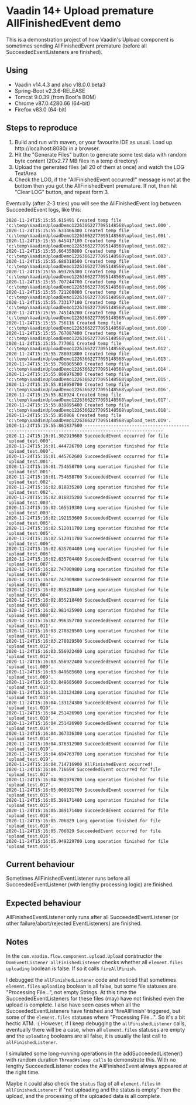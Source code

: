# Vaadin 14+ Upload premature AllFinishedEvent demo
This is a demonstration project of how Vaadin's Upload component is sometimes sending AllFinishedEvent premature 
(before all SucceededEventListeners are finished).

## Using
* Vaadin v14.4.3 and also v18.0.0.beta3
* Spring-Boot v2.3.6-RELEASE
* Tomcat 9.0.39 (from Boot's BOM)
* Chrome v87.0.4280.66 (64-bit)
* Firefox v83.0 (64-bit)

## Steps to reproduce
1. Build and run with maven, or your favourite IDE as usual. Load up http://localhost:8080/ in a browser.
2. Hit the "Generate Files"  button to generate some test data with random byte content (20x2.77 MB files in a temp 
directory)
3. Upload the generated files (all 20 of them at once) and watch the LOG TextArea
4. Check the LOG, if the "AllFinishedEvent occurred!" message is not at the bottom then you got the AllFinishedEvent 
premature. If not, then hit "Clear LOG" button, and repeat form 3. 

Eventually (after 2-3 tries) you will see the AllFinishedEvent log between SucceededEvent logs, like this:
```
2020-11-24T15:15:55.615491 Created temp file 'c:\temp\VaadinUploadDemo12263662277095148568\upload_test.000'.
2020-11-24T15:15:55.633466300 Created temp file 'c:\temp\VaadinUploadDemo12263662277095148568\upload_test.001'.
2020-11-24T15:15:55.645417100 Created temp file 'c:\temp\VaadinUploadDemo12263662277095148568\upload_test.002'.
2020-11-24T15:15:55.664358800 Created temp file 'c:\temp\VaadinUploadDemo12263662277095148568\upload_test.003'.
2020-11-24T15:15:55.680318500 Created temp file 'c:\temp\VaadinUploadDemo12263662277095148568\upload_test.004'.
2020-11-24T15:15:55.693285300 Created temp file 'c:\temp\VaadinUploadDemo12263662277095148568\upload_test.005'.
2020-11-24T15:15:55.707244700 Created temp file 'c:\temp\VaadinUploadDemo12263662277095148568\upload_test.006'.
2020-11-24T15:15:55.721208800 Created temp file 'c:\temp\VaadinUploadDemo12263662277095148568\upload_test.007'.
2020-11-24T15:15:55.733177100 Created temp file 'c:\temp\VaadinUploadDemo12263662277095148568\upload_test.008'.
2020-11-24T15:15:55.745145200 Created temp file 'c:\temp\VaadinUploadDemo12263662277095148568\upload_test.009'.
2020-11-24T15:15:55.756116 Created temp file 'c:\temp\VaadinUploadDemo12263662277095148568\upload_test.010'.
2020-11-24T15:15:55.767087400 Created temp file 'c:\temp\VaadinUploadDemo12263662277095148568\upload_test.011'.
2020-11-24T15:15:55.777061 Created temp file 'c:\temp\VaadinUploadDemo12263662277095148568\upload_test.012'.
2020-11-24T15:15:55.788031800 Created temp file 'c:\temp\VaadinUploadDemo12263662277095148568\upload_test.013'.
2020-11-24T15:15:55.798005500 Created temp file 'c:\temp\VaadinUploadDemo12263662277095148568\upload_test.014'.
2020-11-24T15:15:55.808976300 Created temp file 'c:\temp\VaadinUploadDemo12263662277095148568\upload_test.015'.
2020-11-24T15:15:55.818950700 Created temp file 'c:\temp\VaadinUploadDemo12263662277095148568\upload_test.016'.
2020-11-24T15:15:55.828924 Created temp file 'c:\temp\VaadinUploadDemo12263662277095148568\upload_test.017'.
2020-11-24T15:15:55.839895400 Created temp file 'c:\temp\VaadinUploadDemo12263662277095148568\upload_test.018'.
2020-11-24T15:15:55.850866 Created temp file 'c:\temp\VaadinUploadDemo12263662277095148568\upload_test.019'.
2020-11-24T15:15:55.861837500 ----------------------------------------------------------------------------------------------------
2020-11-24T15:16:01.302919600 SucceededEvent occurred for file 'upload_test.000'.
2020-11-24T15:16:01.444726700 Long operation finished for file 'upload_test.000'.
2020-11-24T15:16:01.445762600 SucceededEvent occurred for file 'upload_test.001'.
2020-11-24T15:16:01.754658700 Long operation finished for file 'upload_test.001'.
2020-11-24T15:16:01.754658700 SucceededEvent occurred for file 'upload_test.002'.
2020-11-24T15:16:02.018835200 Long operation finished for file 'upload_test.002'.
2020-11-24T15:16:02.018835200 SucceededEvent occurred for file 'upload_test.003'.
2020-11-24T15:16:02.165519300 Long operation finished for file 'upload_test.003'.
2020-11-24T15:16:02.192153600 SucceededEvent occurred for file 'upload_test.005'.
2020-11-24T15:16:02.512011700 Long operation finished for file 'upload_test.005'.
2020-11-24T15:16:02.512011700 SucceededEvent occurred for file 'upload_test.006'.
2020-11-24T15:16:02.635704400 Long operation finished for file 'upload_test.006'.
2020-11-24T15:16:02.635704400 SucceededEvent occurred for file 'upload_test.007'.
2020-11-24T15:16:02.747009800 Long operation finished for file 'upload_test.007'.
2020-11-24T15:16:02.747009800 SucceededEvent occurred for file 'upload_test.004'.
2020-11-24T15:16:02.855218400 Long operation finished for file 'upload_test.004'.
2020-11-24T15:16:02.855218400 SucceededEvent occurred for file 'upload_test.008'.
2020-11-24T15:16:02.981425900 Long operation finished for file 'upload_test.008'.
2020-11-24T15:16:02.996357700 SucceededEvent occurred for file 'upload_test.011'.
2020-11-24T15:16:03.278829500 Long operation finished for file 'upload_test.011'.
2020-11-24T15:16:03.278829500 SucceededEvent occurred for file 'upload_test.012'.
2020-11-24T15:16:03.556922400 Long operation finished for file 'upload_test.012'.
2020-11-24T15:16:03.556922400 SucceededEvent occurred for file 'upload_test.009'.
2020-11-24T15:16:03.849685600 Long operation finished for file 'upload_test.009'.
2020-11-24T15:16:03.849685600 SucceededEvent occurred for file 'upload_test.013'.
2020-11-24T15:16:04.133124300 Long operation finished for file 'upload_test.013'.
2020-11-24T15:16:04.133124300 SucceededEvent occurred for file 'upload_test.010'.
2020-11-24T15:16:04.251426900 Long operation finished for file 'upload_test.010'.
2020-11-24T15:16:04.251426900 SucceededEvent occurred for file 'upload_test.014'.
2020-11-24T15:16:04.367336300 Long operation finished for file 'upload_test.014'.
2020-11-24T15:16:04.376312900 SucceededEvent occurred for file 'upload_test.019'.
2020-11-24T15:16:04.694763700 Long operation finished for file 'upload_test.019'.
2020-11-24T15:16:04.714716900 AllFinishedEvent occurred!
2020-11-24T15:16:04.716694 SucceededEvent occurred for file 'upload_test.017'.
2020-11-24T15:16:04.981976700 Long operation finished for file 'upload_test.017'.
2020-11-24T15:16:05.000931700 SucceededEvent occurred for file 'upload_test.015'.
2020-11-24T15:16:05.389171400 Long operation finished for file 'upload_test.015'.
2020-11-24T15:16:05.389171400 SucceededEvent occurred for file 'upload_test.018'.
2020-11-24T15:16:05.706829 Long operation finished for file 'upload_test.018'.
2020-11-24T15:16:05.706829 SucceededEvent occurred for file 'upload_test.016'.
2020-11-24T15:16:05.949229700 Long operation finished for file 'upload_test.016'.
```

## Current behaviour
Sometimes AllFinishedEventListener runs before all SucceededEventListener (with lengthy processing logic) are finished.

## Expected behaviour
AllFinishedEventListener only runs after all SucceededEventListener (or other failure/abort/rejected EventListeners)
are finished.

## Notes
In the `com.vaadin.flow.component.upload.Upload` constructor the `DomEventListener allFinishedListener` checks whether 
all `element.files` `uploading` boolean is false. If so it calls `fireAllFinish`. 

I debugged the `allFinishedListener` code and noticed that sometimes `element.files` `uploading` boolean is all false, 
but some file statuses are "Processing File...", not empty Strings. At this time the SucceededEventListeners for these 
files (may) have not finished even the upload is complete. I also have seen cases when all the SucceededEventListeners
have finished and 'fireAllFinish' triggered, but some of the `element.files` statuses where "Processing File...". So 
it's a bit hectic ATM. :( However, if I keep debugging the `allFinishedListener` calls, eventually there will be a case, when all `element.files` 
statuses are empty and the `uploading` booleans are all false, it is usually the last call to `allFinishedListener`.

I simulated some long-running operations in the addSucceededListener() with random duration `Thread#sleep calls` to 
demonstrate this. With no lengthy SucceededListener codes the AllFinishedEvent always appeared at the right time.

Maybe it could also check the `status` flag of all `element.files` in `allFinishedListener`: if "not uploading and 
the status is empty" then the upload, and the processing of the uploaded data is all complete.